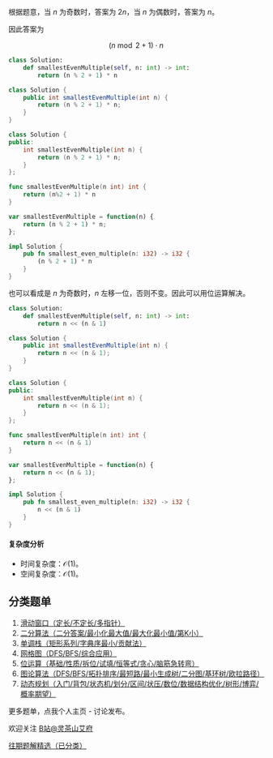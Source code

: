 根据题意，当 $n$ 为奇数时，答案为 $2n$，当 $n$ 为偶数时，答案为 $n$。

因此答案为

$$
(n\bmod 2 + 1) \cdot n
$$

```py [sol-Python3]
class Solution:
    def smallestEvenMultiple(self, n: int) -> int:
        return (n % 2 + 1) * n
```

```java [sol-Java]
class Solution {
    public int smallestEvenMultiple(int n) {
        return (n % 2 + 1) * n;
    }
}
```

```cpp [sol-C++]
class Solution {
public:
    int smallestEvenMultiple(int n) {
        return (n % 2 + 1) * n;
    }
};
```

```go [sol-Go]
func smallestEvenMultiple(n int) int {
	return (n%2 + 1) * n
}
```

```js [sol-JavaScript]
var smallestEvenMultiple = function(n) {
    return (n % 2 + 1) * n;
};
```

```rust [sol-Rust]
impl Solution {
    pub fn smallest_even_multiple(n: i32) -> i32 {
        (n % 2 + 1) * n
    }
}
```

也可以看成是 $n$ 为奇数时，$n$ 左移一位，否则不变。因此可以用位运算解决。

```py [sol-Python3]
class Solution:
    def smallestEvenMultiple(self, n: int) -> int:
        return n << (n & 1)
```

```java [sol-Java]
class Solution {
    public int smallestEvenMultiple(int n) {
        return n << (n & 1);
    }
}
```

```cpp [sol-C++]
class Solution {
public:
    int smallestEvenMultiple(int n) {
        return n << (n & 1);
    }
};
```

```go [sol-Go]
func smallestEvenMultiple(n int) int {
	return n << (n & 1)
}
```

```js [sol-JavaScript]
var smallestEvenMultiple = function(n) {
    return n << (n & 1);
};
```

```rust [sol-Rust]
impl Solution {
    pub fn smallest_even_multiple(n: i32) -> i32 {
        n << (n & 1)
    }
}
```

#### 复杂度分析

- 时间复杂度：$\mathcal{O}(1)$。
- 空间复杂度：$\mathcal{O}(1)$。

## 分类题单

1. [滑动窗口（定长/不定长/多指针）](https://leetcode.cn/circle/discuss/0viNMK/)
2. [二分算法（二分答案/最小化最大值/最大化最小值/第K小）](https://leetcode.cn/circle/discuss/SqopEo/)
3. [单调栈（矩形系列/字典序最小/贡献法）](https://leetcode.cn/circle/discuss/9oZFK9/)
4. [网格图（DFS/BFS/综合应用）](https://leetcode.cn/circle/discuss/YiXPXW/)
5. [位运算（基础/性质/拆位/试填/恒等式/贪心/脑筋急转弯）](https://leetcode.cn/circle/discuss/dHn9Vk/)
6. [图论算法（DFS/BFS/拓扑排序/最短路/最小生成树/二分图/基环树/欧拉路径）](https://leetcode.cn/circle/discuss/01LUak/)
7. [动态规划（入门/背包/状态机/划分/区间/状压/数位/数据结构优化/树形/博弈/概率期望）](https://leetcode.cn/circle/discuss/tXLS3i/)

更多题单，点我个人主页 - 讨论发布。

欢迎关注 [B站@灵茶山艾府](https://space.bilibili.com/206214)

[往期题解精选（已分类）](https://github.com/EndlessCheng/codeforces-go/blob/master/leetcode/SOLUTIONS.md)
